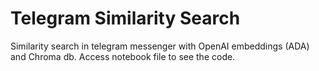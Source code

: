 # Telegram Similarity Search

Similarity search in telegram messenger with OpenAI embeddings (ADA) and Chroma db. Access notebook file to see the code.

